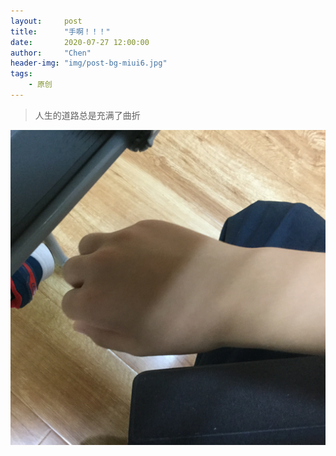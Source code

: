 ```yaml
---
layout:     post
title:      "手啊！！！"
date:       2020-07-27 12:00:00
author:     "Chen"
header-img: "img/post-bg-miui6.jpg"
tags:
    - 原创
---
```


> 人生的道路总是充满了曲折

![arm](/img/hand.JPG)
